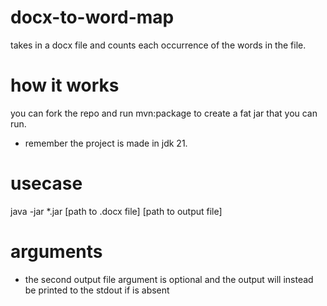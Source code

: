 # docx-to-word-map
takes in a docx file and counts each occurrence of the words in the file. 

# how it works
you can fork the repo and run mvn:package to create a fat jar that you can run.
- remember the project is made in jdk 21. 

# usecase
java -jar *.jar \[path to .docx file\] \[path to output file\]

# arguments
- the second output file argument is optional and the output will instead be printed to the stdout if is absent

